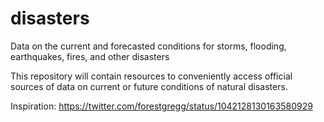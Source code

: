 # disasters
Data on the current and forecasted conditions for storms, flooding, earthquakes, fires, and other disasters

This repository will contain resources to conveniently access official sources of data on current or future conditions of natural disasters.

Inspiration: https://twitter.com/forestgregg/status/1042128130163580929
